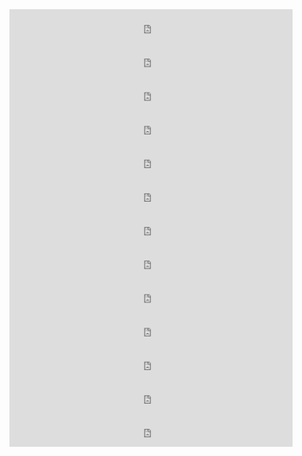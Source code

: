 <div>
<iframe width=100% height=60 src=https://www.mixcloud.com/widget/iframe/?feed=https%3A%2F%2Fwww.mixcloud.com%2Faxlfc%2Fcasa-lola-jam-session-na-x%2F&amp;hide_cover=1 frameborder=0></iframe>

<iframe width=100% height=60 src=https://www.mixcloud.com/widget/iframe/?feed=https%3A%2F%2Fwww.mixcloud.com%2Faxlfc%2Fcasa-lola-jam-sessions-na-x-1%2F&amp;hide_cover=1 frameborder=0></iframe>

<iframe width=100% height=60 src=https://www.mixcloud.com/widget/iframe/?feed=https%3A%2F%2Fwww.mixcloud.com%2Faxlfc%2Fcasa-lola-jam-sessions-na-x-2%2F&amp;hide_cover=1 frameborder=0></iframe>

<iframe width=100% height=60 src=https://www.mixcloud.com/widget/iframe/?feed=https%3A%2F%2Fwww.mixcloud.com%2Faxlfc%2Fcasa-lola-jam-sessions-na-x-35%2F&amp;hide_cover=1 frameborder=0></iframe>

<iframe width=100% height=60 src=https://www.mixcloud.com/widget/iframe/?feed=https%3A%2F%2Fwww.mixcloud.com%2Faxlfc%2Fcasa-lola-jam-sessions-na-x-23%2F&amp;hide_cover=1 frameborder=0></iframe>

<iframe width=100% height=60 src=https://www.mixcloud.com/widget/iframe/?feed=https%3A%2F%2Fwww.mixcloud.com%2Faxlfc%2Fcasa-lola-jam-sessions-na-x-13%2F&amp;hide_cover=1 frameborder=0></iframe>

<iframe width=100% height=60 src=https://www.mixcloud.com/widget/iframe/?feed=https%3A%2F%2Fwww.mixcloud.com%2Faxlfc%2Fcasa-lola-jam-sessions-na-x-33%2F&amp;hide_cover=1 frameborder=0></iframe>

<iframe width=100% height=60 src=https://www.mixcloud.com/widget/iframe/?feed=https%3A%2F%2Fwww.mixcloud.com%2Faxlfc%2Fcasa-lola-jam-sessions-na-x-%25CF%2580%2F&amp;hide_cover=1 frameborder=0></iframe>

<iframe width=100% height=60 src=https://www.mixcloud.com/widget/iframe/?feed=https%3A%2F%2Fwww.mixcloud.com%2Faxlfc%2Fcasa-lola-jam-sessions-na-x-iv%2F&amp;hide_cover=1 frameborder=0></iframe>

<iframe width=100% height=60 src=https://www.mixcloud.com/widget/iframe/?feed=https%3A%2F%2Fwww.mixcloud.com%2Faxlfc%2Fcasa-lola-jam-sessions-na-x-iv-34%2F&amp;hide_cover=1 frameborder=0></iframe>

<iframe width=100% height=60 src=https://www.mixcloud.com/widget/iframe/?feed=https%3A%2F%2Fwww.mixcloud.com%2Faxlfc%2Fcasa-lola-jam-sessions-na-x-5%2F&amp;hide_cover=1 frameborder=0></iframe>

<iframe width=100% height=60 src=https://www.mixcloud.com/widget/iframe/?feed=https%3A%2F%2Fwww.mixcloud.com%2Faxlfc%2Fcasa-lola-jam-sessions-na-x-6%2F&amp;hide_cover=1 frameborder=0></iframe>

<iframe width=100% height=60 src=https://www.mixcloud.com/widget/iframe/?feed=https%3A%2F%2Fwww.mixcloud.com%2Faxlfc%2Fcasa-lola-jam-sessions-na-x-7%2F&amp;hide_cover=1 frameborder=0></iframe>

</div>